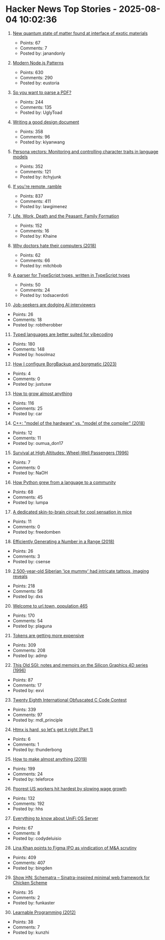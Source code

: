 # Hacker News Top Stories - 2025-08-04 10:02:36

1. [New quantum state of matter found at interface of exotic materials](https://phys.org/news/2025-07-quantum-state-interface-exotic-materials.html)
   - Points: 67
   - Comments: 7
   - Posted by: janandonly

2. [Modern Node.js Patterns](https://kashw1n.com/blog/nodejs-2025/)
   - Points: 630
   - Comments: 290
   - Posted by: eustoria

3. [So you want to parse a PDF?](https://eliot-jones.com/2025/8/pdf-parsing-xref)
   - Points: 244
   - Comments: 135
   - Posted by: UglyToad

4. [Writing a good design document](https://grantslatton.com/how-to-design-document)
   - Points: 358
   - Comments: 96
   - Posted by: kiyanwang

5. [Persona vectors: Monitoring and controlling character traits in language models](https://www.anthropic.com/research/persona-vectors)
   - Points: 352
   - Comments: 121
   - Posted by: itchyjunk

6. [If you're remote, ramble](https://stephango.com/ramblings)
   - Points: 837
   - Comments: 411
   - Posted by: lawgimenez

7. [Life, Work, Death and the Peasant: Family Formation](https://acoup.blog/2025/08/01/collections-life-work-death-and-the-peasant-part-iiia-family-formation/)
   - Points: 152
   - Comments: 16
   - Posted by: Khaine

8. [Why doctors hate their computers (2018)](https://www.newyorker.com/magazine/2018/11/12/why-doctors-hate-their-computers)
   - Points: 62
   - Comments: 66
   - Posted by: mitchbob

9. [A parser for TypeScript types, written in TypeScript types](https://github.com/easrng/tsints)
   - Points: 50
   - Comments: 24
   - Posted by: todsacerdoti

10. [Job-seekers are dodging AI interviewers](https://fortune.com/2025/08/03/ai-interviewers-job-seekers-unemployment-hiring-hr-teams/)
   - Points: 26
   - Comments: 18
   - Posted by: robtherobber

11. [Typed languages are better suited for vibecoding](https://solmaz.io/typed-languages-are-better-suited-for-vibecoding)
   - Points: 180
   - Comments: 148
   - Posted by: hosolmaz

12. [How I configure BorgBackup and borgmatic (2023)](https://www.justus.pw/garden/borgbackup.html)
   - Points: 4
   - Comments: 0
   - Posted by: justusw

13. [How to grow almost anything](https://howtogrowalmostanything.notion.site/htgaa25)
   - Points: 116
   - Comments: 25
   - Posted by: car

14. [C++: "model of the hardware" vs. "model of the compiler" (2018)](http://ithare.com/c-model-of-the-hardware-vs-model-of-the-compiler/)
   - Points: 12
   - Comments: 11
   - Posted by: oumua_don17

15. [Survival at High Altitudes: Wheel-Well Passengers (1996)](https://rosap.ntl.bts.gov/view/dot/57536)
   - Points: 7
   - Comments: 0
   - Posted by: NaOH

16. [How Python grew from a language to a community](https://thenewstack.io/how-python-grew-from-a-language-to-a-community/)
   - Points: 68
   - Comments: 45
   - Posted by: lumpa

17. [A dedicated skin-to-brain circuit for cool sensation in mice](https://www.sciencedaily.com/releases/2025/07/250730030354.htm)
   - Points: 11
   - Comments: 0
   - Posted by: freedomben

18. [Efficiently Generating a Number in a Range (2018)](https://www.pcg-random.org/posts/bounded-rands.html)
   - Points: 26
   - Comments: 3
   - Posted by: csense

19. [2,500-year-old Siberian 'ice mummy' had intricate tattoos, imaging reveals](https://www.bbc.com/news/articles/c4gzx0zm68vo)
   - Points: 218
   - Comments: 58
   - Posted by: dxs

20. [Welcome to url.town, population 465](https://url.town/)
   - Points: 170
   - Comments: 54
   - Posted by: plaguna

21. [Tokens are getting more expensive](https://ethanding.substack.com/p/ai-subscriptions-get-short-squeezed)
   - Points: 309
   - Comments: 208
   - Posted by: admp

22. [This Old SGI: notes and memoirs on the Silicon Graphics 4D series (1996)](https://archive.irixnet.org/thisoldsgi/)
   - Points: 87
   - Comments: 17
   - Posted by: exvi

23. [Twenty Eighth International Obfuscated C Code Contest](https://www.ioccc.org/2024/index.html)
   - Points: 339
   - Comments: 97
   - Posted by: mdl_principle

24. [Htmx is hard, so let's get it right (Part 1)](https://github.com/BookOfCooks/blog/blob/master/htmx-is-hard-so-lets-get-it-right.md)
   - Points: 6
   - Comments: 1
   - Posted by: thunderbong

25. [How to make almost anything (2019)](https://fab.cba.mit.edu/classes/863.19/CBA/people/dsculley/index.html)
   - Points: 199
   - Comments: 24
   - Posted by: teleforce

26. [Poorest US workers hit hardest by slowing wage growth](https://www.ft.com/content/cfb77a53-fef8-4382-b102-c217e0aa4b25)
   - Points: 132
   - Comments: 192
   - Posted by: hhs

27. [Everything to know about UniFi OS Server](https://deluisio.com/networking/unifi/2025/08/03/everything-you-need-to-know-about-unifi-os-server-before-you-waste-time-testing-it/)
   - Points: 67
   - Comments: 8
   - Posted by: codydeluisio

28. [Lina Khan points to Figma IPO as vindication of M&A scrutiny](https://techcrunch.com/2025/08/02/lina-khan-points-to-figma-ipo-as-vindication-for-ma-scrutiny/)
   - Points: 409
   - Comments: 407
   - Posted by: bingden

29. [Show HN: Schematra – Sinatra-inspired minimal web framework for Chicken Scheme](https://github.com/rolandoam/schematra)
   - Points: 35
   - Comments: 2
   - Posted by: funkaster

30. [Learnable Programming (2012)](https://worrydream.com/LearnableProgramming/)
   - Points: 38
   - Comments: 7
   - Posted by: kunzhi

